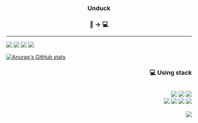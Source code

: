 <div align = "center">
 
 ### Unduck
 ### 🏒 → 💻
</div>
 
 ***
 
<div align = "left">
  <a href="mailto: unducklee@gmail.com"><img src="https://img.shields.io/badge/Gmail-EA4335?style=flat-square&logo=Gmail&logoColor=white"/></a>
  <a href= "https://www.eliteprospects.com/player/310297/hyun-seok-lee"><img src="https://img.shields.io/badge/nike-111111?style=flat-   square&logo=nike&logoColor=white"/></a>
<img src="https://img.shields.io/badge/Notion-000000?style=flat-   square&logo=Notion&logoColor=white"/>
<a href= "https://github.com/leeunduck"><img src="https://img.shields.io/badge/GitHub-181717?style=flat-   square&logo=GitHub&logoColor=white"/></a>

  [![Anurag's GitHub stats](https://github-readme-stats.vercel.app/api?username=leeunduck)](https://github.com/leeunduck/github-readme-stats)
</div>

<div align = "right">
 
 ### 💻 Using stack
 </br>
 
  <img src="https://img.shields.io/badge/HTML5-E34F26?style=flat-square&logo=HTML5&logoColor=white"/> 
  <img src="https://img.shields.io/badge/CSS3-1572B6?style=flat-square&logo=CSS3&logoColor=white"/>
  <img src="https://img.shields.io/badge/JavaScript-F7DF1E?style=flat-square&logo=JavaScript&logoColor=white"/>
  </br>
  <img src="https://img.shields.io/badge/React-61DAFB?style=flat-square&logo=React&logoColor=white"/>
  <img src="https://img.shields.io/badge/Next.js-000000?style=flat-square&logo=Next.js&logoColor=white"/>
  <img src="https://img.shields.io/badge/Typescript-3178C6?style=flat-square&logo=Typescript&logoColor=white"/>
  <img src="https://img.shields.io/badge/Git-F05032?style=flat-square&logo=Git&logoColor=white"/>
</div>
</br>

<img align="right" src="https://github-readme-stats.vercel.app/api/top-langs/?username=leeunduck&theme=dracula&exclude_repo=clone-web-scrapper,clone-zoom&hide=Procfile&layout=compact&langs_count=10"/>


